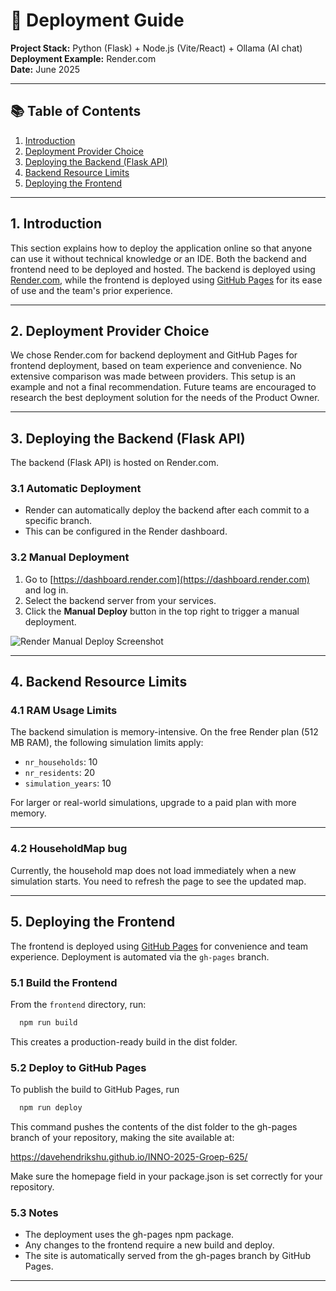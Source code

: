 # 🚀 Deployment Guide

**Project Stack:** Python (Flask) + Node.js (Vite/React) + Ollama (AI chat)  
**Deployment Example:** Render.com  
**Date:** June 2025

---

## 📚 Table of Contents

1. [Introduction](#1-introduction)
2. [Deployment Provider Choice](#2-deployment-provider-choice)
3. [Deploying the Backend (Flask API)](#3-deploying-the-backend-flask-api)
4. [Backend Resource Limits](#4-backend-resource-limits)
5. [Deploying the Frontend](#5-deploying-the-frontend)

---

## 1. Introduction

This section explains how to deploy the application online so that anyone can use it without technical knowledge or an
IDE. Both the backend and frontend need to be deployed and hosted. The backend is deployed
using [Render.com](https://render.com/), while the frontend is deployed using [GitHub Pages](https://pages.github.com/)
for its ease of use and the team's prior experience.

---

## 2. Deployment Provider Choice

We chose Render.com for backend deployment and GitHub Pages for frontend deployment, based on team experience and
convenience. No extensive comparison was made between providers. This setup is an example and not a final
recommendation. Future teams are encouraged to research the best deployment solution for the needs of the Product Owner.

---

## 3. Deploying the Backend (Flask API)

The backend (Flask API) is hosted on Render.com.

### 3.1 Automatic Deployment

- Render can automatically deploy the backend after each commit to a specific branch.
- This can be configured in the Render dashboard.

### 3.2 Manual Deployment

1. Go to [https://dashboard.render.com](https://dashboard.render.com) and log in.
2. Select the backend server from your services.
3. Click the **Manual Deploy** button in the top right to trigger a manual deployment.

![Render Manual Deploy Screenshot](https://github.com/user-attachments/assets/4864a9b8-7535-45e5-9b55-99ec1725ce6d)

---

## 4. Backend Resource Limits

### 4.1 RAM Usage Limits

The backend simulation is memory-intensive. On the free Render plan (512 MB RAM), the following simulation limits apply:

- `nr_households`: 10
- `nr_residents`: 20
- `simulation_years`: 10

For larger or real-world simulations, upgrade to a paid plan with more memory.

---

### 4.2 HouseholdMap bug

Currently, the household map does not load immediately when a new simulation starts. You need to refresh the page to see the updated map.

---

## 5. Deploying the Frontend

The frontend is deployed using [GitHub Pages](https://pages.github.com/) for convenience and team experience. Deployment is automated via the `gh-pages` branch.

### 5.1 Build the Frontend

From the `frontend` directory, run:

```bash
  npm run build
```

This creates a production-ready build in the dist folder.


### 5.2 Deploy to GitHub Pages
To publish the build to GitHub Pages, run 


```bash
  npm run deploy
```

This command pushes the contents of the dist folder to the gh-pages branch of your repository, making the site available at:

https://davehendrikshu.github.io/INNO-2025-Groep-625/

Make sure the homepage field in your package.json is set correctly for your repository.

### 5.3 Notes
- The deployment uses the gh-pages npm package.
- Any changes to the frontend require a new build and deploy.
- The site is automatically served from the gh-pages branch by GitHub Pages.

---